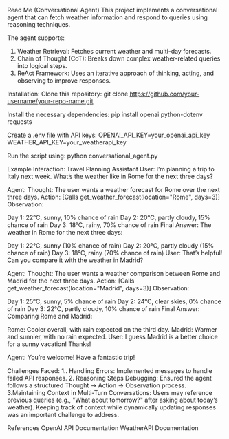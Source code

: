 Read Me (Conversational Agent)
This project implements a conversational agent that can fetch weather information and respond to queries using reasoning techniques. 

The agent supports:
1. Weather Retrieval: Fetches current weather and multi-day forecasts.
2. Chain of Thought (CoT): Breaks down complex weather-related queries into logical steps.
3. ReAct Framework: Uses an iterative approach of thinking, acting, and observing to improve responses.

Installation:
Clone this repository: git clone https://github.com/your-username/your-repo-name.git

Install the necessary dependencies: 
pip install openai python-dotenv requests

Create a .env file with API keys:
OPENAI_API_KEY=your_openai_api_key
WEATHER_API_KEY=your_weatherapi_key

Run the script using:
python conversational_agent.py

Example Interaction: Travel Planning Assistant
User: I’m planning a trip to Italy next week. What’s the weather like in Rome for the next three days?

Agent:
Thought: The user wants a weather forecast for Rome over the next three days.
Action: [Calls get_weather_forecast(location="Rome", days=3)]
Observation:

Day 1: 22°C, sunny, 10% chance of rain
Day 2: 20°C, partly cloudy, 15% chance of rain
Day 3: 18°C, rainy, 70% chance of rain
Final Answer: The weather in Rome for the next three days:

Day 1: 22°C, sunny (10% chance of rain)
Day 2: 20°C, partly cloudy (15% chance of rain)
Day 3: 18°C, rainy (70% chance of rain)
User: That’s helpful! Can you compare it with the weather in Madrid?

Agent:
Thought: The user wants a weather comparison between Rome and Madrid for the next three days.
Action: [Calls get_weather_forecast(location="Madrid", days=3)]
Observation:

Day 1: 25°C, sunny, 5% chance of rain
Day 2: 24°C, clear skies, 0% chance of rain
Day 3: 22°C, partly cloudy, 10% chance of rain
Final Answer: Comparing Rome and Madrid:

Rome: Cooler overall, with rain expected on the third day.
Madrid: Warmer and sunnier, with no rain expected.
User: I guess Madrid is a better choice for a sunny vacation! Thanks!

Agent: You’re welcome! Have a fantastic trip!

Challenges Faced:
1.. Handling Errors: Implemented messages to handle failed API responses.
2. Reasoning Steps Debugging: Ensured the agent follows a structured Thought → Action → Observation process.
3.Maintaining Context in Multi-Turn Conversations: Users may reference previous queries (e.g., "What about tomorrow?" after asking about today’s weather). Keeping track of context while dynamically updating responses was an important challenge to address.

References
OpenAI API Documentation
WeatherAPI Documentation
